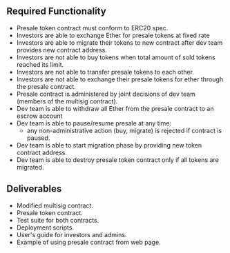 

Required Functionality
----------------------

  - Presale token contract must conform to ERC20 spec.
  - Investors are able to exchange Ether for presale tokens at fixed rate
  - Investors are able to migrate their tokens to new contract after dev team
    provides new contract address.
  - Investors are not able to buy tokens when total amount of sold tokens
    reached its limit.
  - Investors are not able to transfer presale tokens to each other.
  - Investors are not able to exchange their presale tokens for ether through the
    presale contract.
  - Presale contract is administered by joint decisions of dev team (members of
    the multisig contract).
  - Dev team is able to withdraw all Ether from the presale contract to an 
    escrow account
  - Dev team is able to pause/resume presale at any time:
    - any non-administrative action (buy, migrate) is rejected if contract is
      paused.
  - Dev team is able to start migration phase by providing new token contract
    address.
  - Dev team is able to destroy presale token contract only if all tokens are
    migrated.


Deliverables
------------

  - Modified multisig contract.
  - Presale token contract.
  - Test suite for both contracts.
  - Deployment scripts.
  - User's guide for investors and admins.
  - Example of using presale contract from web page.
